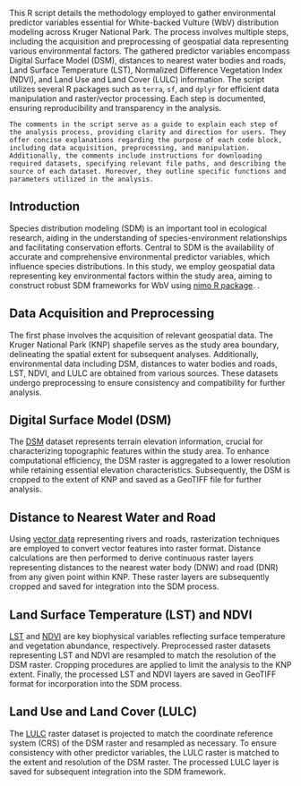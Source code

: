 This R script details the methodology employed to gather environmental predictor variables essential for White-backed Vulture (WbV) distribution modeling across Kruger National Park. The process involves multiple steps, including the acquisition and preprocessing of geospatial data representing various environmental factors. The gathered predictor variables encompass Digital Surface Model (DSM), distances to nearest water bodies and roads, Land Surface Temperature (LST), Normalized Difference Vegetation Index (NDVI), and Land Use and Land Cover (LULC) information. The script utilizes several R packages such as `terra`, `sf`, and `dplyr` for efficient data manipulation and raster/vector processing. Each step is documented, ensuring reproducibility and transparency in the analysis.

```
The comments in the script serve as a guide to explain each step of the analysis process, providing clarity and direction for users. They offer concise explanations regarding the purpose of each code block, including data acquisition, preprocessing, and manipulation. Additionally, the comments include instructions for downloading required datasets, specifying relevant file paths, and describing the source of each dataset. Moreover, they outline specific functions and parameters utilized in the analysis.
```

## Introduction  
Species distribution modeling (SDM) is an important tool in ecological research, aiding in the understanding of species-environment relationships and facilitating conservation efforts. Central to SDM is the availability of accurate and comprehensive environmental predictor variables, which influence species distributions. In this study, we employ geospatial data representing key environmental factors within the study area, aiming to construct robust SDM frameworks for WbV using [nimo R package](https://github.com/stangandaho/nimo). .

## Data Acquisition and Preprocessing  
The first phase involves the acquisition of relevant geospatial data. The Kruger National Park (KNP) shapefile serves as the study area boundary, delineating the spatial extent for subsequent analyses. Additionally, environmental data including DSM, distances to water bodies and roads, LST, NDVI, and LULC are obtained from various sources. These datasets undergo preprocessing to ensure consistency and compatibility for further analysis.

## Digital Surface Model (DSM)  
The [DSM](https://github.com/stangandaho/predictors-gathering/metadata/COP30_metadata) dataset represents terrain elevation information, crucial for characterizing topographic features within the study area. To enhance computational efficiency, the DSM raster is aggregated to a lower resolution while retaining essential elevation characteristics. Subsequently, the DSM is cropped to the extent of KNP and saved as a GeoTIFF file for further analysis.

## Distance to Nearest Water and Road  
Using [vector data](https://download.geofabrik.de/africa/south-africa-latest-free.shp.zip) representing rivers and roads, rasterization techniques are employed to convert vector features into raster format. Distance calculations are then performed to derive continuous raster layers representing distances to the nearest water body (DNW) and road (DNR) from any given point within KNP. These raster layers are subsequently cropped and saved for integration into the SDM process.

## Land Surface Temperature (LST) and NDVI  
[LST](https://github.com/stangandaho/predictors-gathering/metadata/LST_metadata) and [NDVI](https://github.com/stangandaho/predictors-gathering/metadata/NDVI_metadata) are key biophysical variables reflecting surface temperature and vegetation abundance, respectively. Preprocessed raster datasets representing LST and NDVI are resampled to match the resolution of the DSM raster. Cropping procedures are applied to limit the analysis to the KNP extent. Finally, the processed LST and NDVI layers are saved in GeoTIFF format for incorporation into the SDM process.

## Land Use and Land Cover (LULC)  
The [LULC](https://arcg.is/1bO51q0) raster dataset is projected to match the coordinate reference system (CRS) of the DSM raster and resampled as necessary. To ensure consistency with other predictor variables, the LULC raster is matched to the extent and resolution of the DSM raster. The processed LULC layer is saved for subsequent integration into the SDM framework.

